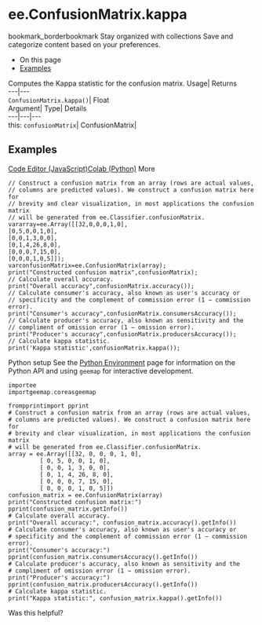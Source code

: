  
#  ee.ConfusionMatrix.kappa
bookmark_borderbookmark Stay organized with collections  Save and categorize content based on your preferences.
  * On this page
  * [Examples](https://developers.google.com/earth-engine/apidocs/ee-confusionmatrix-kappa#examples)


Computes the Kappa statistic for the confusion matrix. 
Usage| Returns  
---|---  
`ConfusionMatrix.kappa()`| Float  
Argument| Type| Details  
---|---|---  
this: `confusionMatrix`| ConfusionMatrix|   
## Examples
[Code Editor (JavaScript)](https://developers.google.com/earth-engine/apidocs/ee-confusionmatrix-kappa#code-editor-javascript-sample)[Colab (Python)](https://developers.google.com/earth-engine/apidocs/ee-confusionmatrix-kappa#colab-python-sample) More
```
// Construct a confusion matrix from an array (rows are actual values,
// columns are predicted values). We construct a confusion matrix here for
// brevity and clear visualization, in most applications the confusion matrix
// will be generated from ee.Classifier.confusionMatrix.
vararray=ee.Array([[32,0,0,0,1,0],
[0,5,0,0,1,0],
[0,0,1,3,0,0],
[0,1,4,26,8,0],
[0,0,0,7,15,0],
[0,0,0,1,0,5]]);
varconfusionMatrix=ee.ConfusionMatrix(array);
print("Constructed confusion matrix",confusionMatrix);
// Calculate overall accuracy.
print("Overall accuracy",confusionMatrix.accuracy());
// Calculate consumer's accuracy, also known as user's accuracy or
// specificity and the complement of commission error (1 − commission error).
print("Consumer's accuracy",confusionMatrix.consumersAccuracy());
// Calculate producer's accuracy, also known as sensitivity and the
// compliment of omission error (1 − omission error).
print("Producer's accuracy",confusionMatrix.producersAccuracy());
// Calculate kappa statistic.
print('Kappa statistic',confusionMatrix.kappa());
```
Python setup
See the [ Python Environment](https://developers.google.com/earth-engine/guides/python_install) page for information on the Python API and using `geemap` for interactive development.
```
importee
importgeemap.coreasgeemap
```
```
frompprintimport pprint
# Construct a confusion matrix from an array (rows are actual values,
# columns are predicted values). We construct a confusion matrix here for
# brevity and clear visualization, in most applications the confusion matrix
# will be generated from ee.Classifier.confusionMatrix.
array = ee.Array([[32, 0, 0, 0, 1, 0],
         [ 0, 5, 0, 0, 1, 0],
         [ 0, 0, 1, 3, 0, 0],
         [ 0, 1, 4, 26, 8, 0],
         [ 0, 0, 0, 7, 15, 0],
         [ 0, 0, 0, 1, 0, 5]])
confusion_matrix = ee.ConfusionMatrix(array)
print("Constructed confusion matrix:")
pprint(confusion_matrix.getInfo())
# Calculate overall accuracy.
print("Overall accuracy:", confusion_matrix.accuracy().getInfo())
# Calculate consumer's accuracy, also known as user's accuracy or
# specificity and the complement of commission error (1 − commission error).
print("Consumer's accuracy:")
pprint(confusion_matrix.consumersAccuracy().getInfo())
# Calculate producer's accuracy, also known as sensitivity and the
# compliment of omission error (1 − omission error).
print("Producer's accuracy:")
pprint(confusion_matrix.producersAccuracy().getInfo())
# Calculate kappa statistic.
print("Kappa statistic:", confusion_matrix.kappa().getInfo())
```

Was this helpful?
